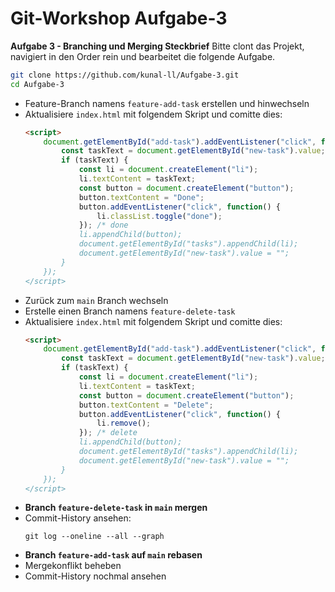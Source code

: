 # Git-Workshop Aufgabe-3

**Aufgabe 3 - Branching und Merging Steckbrief**
Bitte clont das Projekt, navigiert in den Order rein und bearbeitet die folgende Aufgabe.
   ```sh
   git clone https://github.com/kunal-ll/Aufgabe-3.git
   cd Aufgabe-3
   ```

- Feature-Branch namens `feature-add-task` erstellen und hinwechseln 
- Aktualisiere `index.html` mit folgendem Skript und comitte dies:
     ```html
     <script>
         document.getElementById("add-task").addEventListener("click", function() {
             const taskText = document.getElementById("new-task").value;
             if (taskText) {
                 const li = document.createElement("li");
                 li.textContent = taskText;
                 const button = document.createElement("button");
                 button.textContent = "Done";
                 button.addEventListener("click", function() {
                     li.classList.toggle("done");
                 }); /* done
                 li.appendChild(button);
                 document.getElementById("tasks").appendChild(li);
                 document.getElementById("new-task").value = "";
             }
         });
     </script>
     ```
- Zurück zum `main` Branch wechseln
- Erstelle einen Branch namens `feature-delete-task`
- Aktualisiere `index.html` mit folgendem Skript und comitte dies:
     ```html
     <script>
         document.getElementById("add-task").addEventListener("click", function() {
             const taskText = document.getElementById("new-task").value;
             if (taskText) {
                 const li = document.createElement("li");
                 li.textContent = taskText;
                 const button = document.createElement("button");
                 button.textContent = "Delete";
                 button.addEventListener("click", function() {
                     li.remove();
                 }); /* delete
                 li.appendChild(button);
                 document.getElementById("tasks").appendChild(li);
                 document.getElementById("new-task").value = "";
             }
         });
     </script>
     ```
- **Branch `feature-delete-task` in `main` mergen**
-  Commit-History ansehen:
      ```
      git log --oneline --all --graph
      ```
- **Branch `feature-add-task` auf `main` rebasen**
- Mergekonflikt beheben
- Commit-History nochmal ansehen
